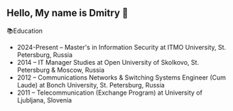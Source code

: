 ## Hello, My name is Dmitry 👋
📚Education
* 2024-Present – Master's in Information Security at ITMO University, St. Petersburg, Russia
* 2014 – IT Manager Studies at Open University of Skolkovo, St. Petersburg & Moscow, Russia
* 2012 – Communications Networks & Switching Systems Engineer (Cum Laude) at Bonch University, St. Petersburg, Russia
* 2011 – Telecommunication (Exchange Program) at University of Ljubljana, Slovenia

<!--
**RazumenkoDS/RazumenkoDS** is a ✨ _special_ ✨ repository because its `README.md` (this file) appears on your GitHub profile.

Here are some ideas to get you started:

- 🔭 I’m currently working on ...
- 🌱 I’m currently learning ...
- 👯 I’m looking to collaborate on ...
- 🤔 I’m looking for help with ...
- 💬 Ask me about ...
- 📫 How to reach me: ...
- 😄 Pronouns: ...
- ⚡ Fun fact: ...
-->

